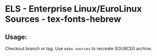 # ELS - Enterprise Linux/EuroLinux Sources - tex-fonts-hebrew
 
## Usage:
  Checkout branch or tag. Use `make sources` to recreate  SOURCE0 archive.
